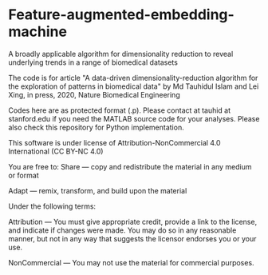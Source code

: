 # Feature-augmented-embedding-machine

A broadly applicable algorithm for dimensionality reduction to reveal underlying trends in a range of biomedical datasets

The code is for article "A data-driven dimensionality-reduction algorithm for the exploration of patterns in biomedical data" by Md Tauhidul Islam and Lei Xing, in press, 2020, Nature
Biomedical Engineering

Codes here are as protected format (.p). Please contact at tauhid at stanford.edu if you need the MATLAB source code for your analyses. Please also check this repository for Python implementation.

This software is under license of Attribution-NonCommercial 4.0 International (CC BY-NC 4.0)

You are free to:
Share — copy and redistribute the material in any medium or format

Adapt — remix, transform, and build upon the material

Under the following terms:

Attribution — You must give appropriate credit, provide a link to the license, and indicate if changes were made. You may do so in any reasonable manner, but not in any way that suggests the licensor endorses you or your use.

NonCommercial — You may not use the material for commercial purposes.
